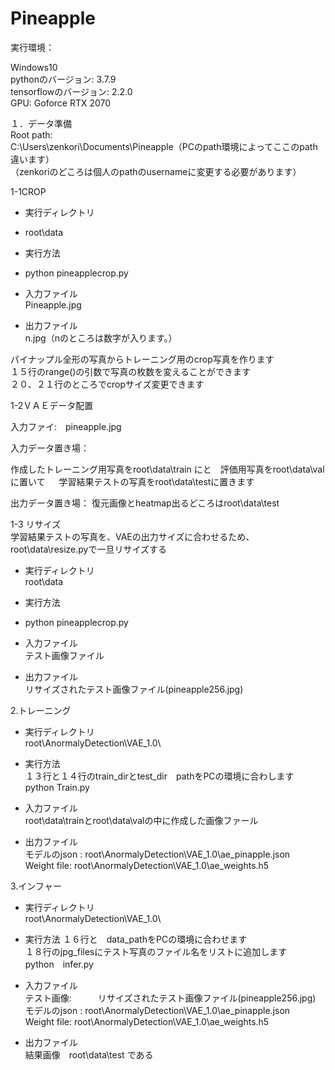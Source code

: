 # Pineapple    
実行環境：    

Windows10    
pythonのバージョン: 3.7.9    
tensorflowのバージョン: 2.2.0    
GPU:  Goforce RTX 2070    
 
１．データ準備    
Root path:    
C:\Users\zenkori\Documents\Pineapple（PCのpath環境によってここのpath違います）    
（zenkoriのどころは個人のpathのusernameに変更する必要があります）    

1-1CROP    
- 実行ディレクトリ    
- root\data    

- 実行方法    
- python pineapplecrop.py    

- 入力ファイル    
Pineapple.jpg    

- 出力ファイル    
n.jpg（nのところは数字が入ります。）    

パイナップル全形の写真からトレーニング用のcrop写真を作ります    
１５行のrange()の引数で写真の枚数を変えることができます    
２０、２１行のところでcropサイズ変更できます    

1-2ＶＡＥデータ配置    

入力ファイ:　pineapple.jpg    

入力データ置き場：    	

作成したトレーニング用写真をroot\data\train にと　評価用写真をroot\data\valに置いて    　
学習結果テストの写真をroot\data\testに置きます    

出力データ置き場： 復元画像とheatmap出るどころはroot\data\test     

1-3 リサイズ    
学習結果テストの写真を、VAEの出力サイズに合わせるため、root\data\resize.pyで一旦リサイズする    

- 実行ディレクトリ    
root\data    

- 実行方法    
- python pineapplecrop.py        

- 入力ファイル    
テスト画像ファイル    
- 出力ファイル    
リサイズされたテスト画像ファイル(pineapple256.jpg)    

2.トレーニング    
- 実行ディレクトリ    
root\AnormalyDetection\VAE_1.0\    

- 実行方法    
１３行と１４行のtrain_dirとtest_dir　pathをPCの環境に合わします    
 python Train.py    

- 入力ファイル    
root\data\trainとroot\data\valの中に作成した画像ファール    

- 出力ファイル    
モデルのjson :  root\AnormalyDetection\VAE_1.0\ae_pinapple.json    
Weight file:  root\AnormalyDetection\VAE_1.0\ae_weights.h5    

3.インフャー    
- 実行ディレクトリ    
root\AnormalyDetection\VAE_1.0\    

- 実行方法
１６行と　data_pathをPCの環境に合わせます    
１８行のjpg_filesにテスト写真のファイル名をリストに追加します    
python　infer.py

- 入力ファイル    
テスト画像:　　　リサイズされたテスト画像ファイル(pineapple256.jpg)    
モデルのjson :  root\AnormalyDetection\VAE_1.0\ae_pinapple.json    
Weight file:  root\AnormalyDetection\VAE_1.0\ae_weights.h5    

- 出力ファイル    
結果画像　root\data\test である    
